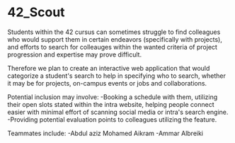 # 42_Scout

Students within the 42 cursus can sometimes struggle to find colleagues who would support them in certain endeavors (specifically with projects), and efforts to search for colleauges within the wanted criteria of project progression and expertise may prove difficult.

Therefore we plan to create an interactive web application that would categorize a student's search to help in specifying who to search, whether it may be for projects, on-campus events or jobs and collaborations. 

Potential inclusion may involve: 
  -Booking a schedule with them, utilizing their open slots stated within the intra website, helping people connect easier with minimal effort of scanning social media or intra's search engine.
  -Providing potential evaluation points to colleagues utilizing the feature.

Teammates include:
   -Abdul aziz Mohamed Aikram
   -Ammar Albreiki

